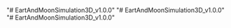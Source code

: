 "# EartAndMoonSimulation3D_v1.0.0" 
"# EartAndMoonSimulation3D_v1.0.0" 
"# EartAndMoonSimulation3D_v1.0.0" 
